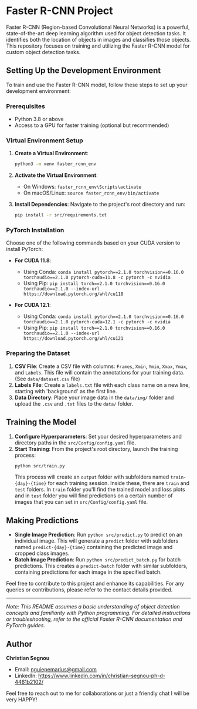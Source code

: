 # Faster R-CNN Project

Faster R-CNN (Region-based Convolutional Neural Networks) is a powerful, state-of-the-art deep learning algorithm used for object detection tasks. It identifies both the location of objects in images and classifies those objects. This repository focuses on training and utilizing the Faster R-CNN model for custom object detection tasks.

## Setting Up the Development Environment

To train and use the Faster R-CNN model, follow these steps to set up your development environment:

### Prerequisites

- Python 3.8 or above
- Access to a GPU for faster training (optional but recommended)

### Virtual Environment Setup

1. **Create a Virtual Environment**:
   ```bash
   python3 -m venv faster_rcnn_env
   ```
2. **Activate the Virtual Environment**:
   - On Windows: `faster_rcnn_env\Scripts\activate`
   - On macOS/Linux: `source faster_rcnn_env/bin/activate`

3. **Install Dependencies**:
   Navigate to the project's root directory and run:
   ```bash
   pip install -r src/requirements.txt
   ```

### PyTorch Installation

Choose one of the following commands based on your CUDA version to install PyTorch:

- **For CUDA 11.8**:
  - Using Conda: `conda install pytorch==2.1.0 torchvision==0.16.0 torchaudio==2.1.0 pytorch-cuda=11.8 -c pytorch -c nvidia`
  - Using Pip: `pip install torch==2.1.0 torchvision==0.16.0 torchaudio==2.1.0 --index-url https://download.pytorch.org/whl/cu118`

- **For CUDA 12.1**:
  - Using Conda: `conda install pytorch==2.1.0 torchvision==0.16.0 torchaudio==2.1.0 pytorch-cuda=12.1 -c pytorch -c nvidia`
  - Using Pip: `pip install torch==2.1.0 torchvision==0.16.0 torchaudio==2.1.0 --index-url https://download.pytorch.org/whl/cu121`

### Preparing the Dataset

1. **CSV File**: Create a CSV file with columns: `Frames`, `Xmin`, `Ymin`, `Xmax`, `Ymax`, and `Labels`. This file will contain the annotations for your training data. (See `data/dataset.csv` file)
2. **Labels File**: Create a `labels.txt` file with each class name on a new line, starting with 'background' as the first line.
3. **Data Directory**: Place your image data in the `data/img/` folder and upload the `.csv` and `.txt` files to the `data/` folder.

## Training the Model

1. **Configure Hyperparameters**: Set your desired hyperparameters and directory paths in the `src/Config/config.yaml` file.
2. **Start Training**: From the project's root directory, launch the training process:
   ```bash
   python src/train.py
   ```
   This process will create an `output` folder with subfolders named `train-{day}-{time}` for each training session. Inside these, there are `train` and `test` folders. In `train` folder you'll find the trained model and loss plots and in `test` folder you will find predictions on a certain number of images that you can set in `src/Config/config.yaml` file.

## Making Predictions

- **Single Image Prediction**: Run `python src/predict.py` to predict on an individual image. This will generate a `predict` folder with subfolders named `predict-{day}-{time}` containing the predicted image and cropped class images.
- **Batch Image Prediction**: Run `python src/predict_batch.py` for batch predictions. This creates a `predict-batch` folder with similar subfolders, containing predictions for each image in the specified batch.

Feel free to contribute to this project and enhance its capabilities. For any queries or contributions, please refer to the contact details provided. 

---

*Note: This README assumes a basic understanding of object detection concepts and familiarity with Python programming. For detailed instructions or troubleshooting, refer to the official Faster R-CNN documentation and PyTorch guides.*


## Author

**Christian Segnou**
- Email: nguiepemarius@gmail.com
- LinkedIn: https://www.linkedin.com/in/christian-segnou-ph-d-4461b2102/

Feel free to reach out to me for collaborations or just a friendly chat I will be very HAPPY!
